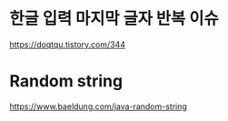 # 한글 입력 마지막 글자 반복 이슈

https://doqtqu.tistory.com/344

# Random string

https://www.baeldung.com/java-random-string
